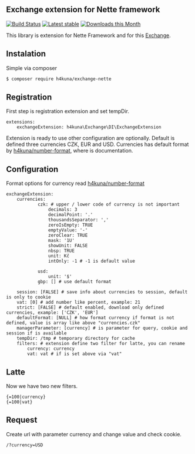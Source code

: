 Exchange extension for Nette framework
-------
[![Build Status](https://travis-ci.org/h4kuna/exchange-nette.svg?branch=master)](https://travis-ci.org/h4kuna/exchange-nette)
[![Latest stable](https://img.shields.io/packagist/v/h4kuna/exchange-nette.svg)](https://packagist.org/packages/h4kuna/exchange-nette)
[![Downloads this Month](https://img.shields.io/packagist/dm/h4kuna/exchange-nette.svg)](https://packagist.org/packages/h4kuna/exchange-nette)

This library is extension for Nette Framework and for this [Exchange](//github.com/h4kuna/exchange).

## Instalation
Simple via composer 
```sh
$ composer require h4kuna/exchange-nette
```

## Registration
First step is registration extension and set tempDir.
```neon
extensions:
    exchangeExtension: h4kuna\Exchange\DI\ExchangeExtension 
```
Extension is ready to use other configuration are optionally. Default is defined three currencies CZK, EUR and USD. Currencies has default format by [h4kuna/number-format](//github.com/h4kuna/number-format), where is documentation.

## Configuration

Format options for currency read [h4kuna/number-format](//github.com/h4kuna/number-format)

```neon
exchangeExtension:
    currencies:
            czk: # upper / lower code of currency is not important
                decimals: 3
                decimalPoint: '.'
                thousandsSeparator: ','
                zeroIsEmpty: TRUE
                emptyValue: '-'
                zeroClear: TRUE
                mask: '1U'
                showUnit: FALSE 
                nbsp: TRUE
                unit: Kč
                intOnly: -1 # -1 is default value
                
            usd:
                unit: '$'
            gbp: [] # use default format 
    
    session: [FALSE] # save info about currencies to session, default is only to cookie
    vat: [0] # add number like percent, example: 21
    strict: [FALSE] # default enabled, download only defined currencies, example: ['CZK', 'EUR']
    defaultFormat: [NULL] # how format currency if format is not defined, value is array like above "currencies.czk" 
    managerParameter: [currency] # is parameter for query, cookie and session if is available
    tempDir: /tmp # temporary directory for cache
    filters: # extension define two filter for latte, you can rename
        currency: currency
        vat: vat # if is set above via "vat"
```

## Latte
Now we have two new filters.
```latte
{=100|currency}
{=100|vat}
```

## Request
Create url with parameter currency and change value and check cookie.
```url
/?currency=USD
```

